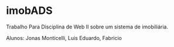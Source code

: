 # imobADS


Trabalho Para Disciplina de Web II sobre um sistema de imobiliária.

Alunos: Jonas Monticelli, Luis Eduardo, Fabricio
